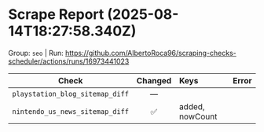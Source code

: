 # Scrape Report (2025-08-14T18:27:58.340Z)

Group: `seo`  |  Run: https://github.com/AlbertoRoca96/scraping-checks-scheduler/actions/runs/16973441023

| Check | Changed | Keys | Error |
|---|:---:|:--|:--|
| `playstation_blog_sitemap_diff` | — |  |  |
| `nintendo_us_news_sitemap_diff` | ✅ | added, nowCount |  |
